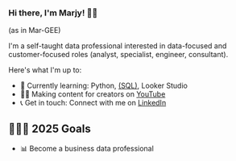 ### Hi there, I'm Marjy! 👋🏾 

(as in Mar-GEE)

I'm a self-taught data professional interested in data-focused and customer-focused roles (analyst, specialist, engineer, consultant). 

Here's what I'm up to:

- 📖 Currently learning: Python, [(SQL)](https://marjygprojects.wordpress.com/projects/), Looker Studio
- ✍🏾 Making content for creators on [YouTube](https://www.youtube.com/@marjyg) 
- 📞 Get in touch: Connect with me on [LinkedIn](https://www.linkedin.com/in/msguery/)

## 👩🏾‍💻 2025 Goals
- 📊 Become a business data professional 

